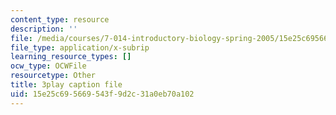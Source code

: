 ```yaml
---
content_type: resource
description: ''
file: /media/courses/7-014-introductory-biology-spring-2005/15e25c695669543f9d2c31a0eb70a102_Uf7qNWklQkE.vtt
file_type: application/x-subrip
learning_resource_types: []
ocw_type: OCWFile
resourcetype: Other
title: 3play caption file
uid: 15e25c69-5669-543f-9d2c-31a0eb70a102
---
```

